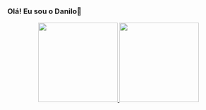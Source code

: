 ### Olá! Eu sou o Danilo👋

<div align="center">
  <a href="https://github.com/Danilomunhe">
  <img height="180em" src="https://github-readme-stats.vercel.app/api?username=Danilomunhe&show_icons=true&theme=dark&include_all_commits=true&count_private=true"/>
  <img height="180em" src="https://github-readme-stats.vercel.app/api/top-langs/?username=Danilomunhe&layout=compact&langs_count=7&theme=dark"/>
</div>
